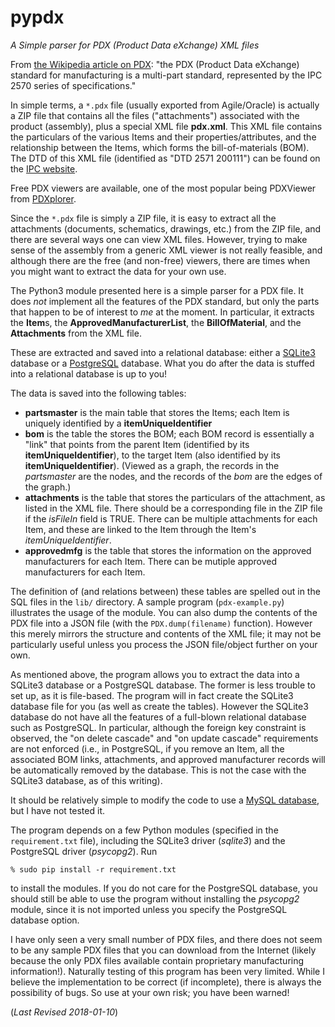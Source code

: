 # pypdx
*A Simple parser for PDX (Product Data eXchange) XML files*

From [the Wikipedia article on PDX](https://en.wikipedia.org/wiki/PDX_(IPC-257X)):
"the PDX (Product Data eXchange) standard for manufacturing is a multi-part standard,
represented by the IPC 2570 series of specifications."

In simple terms, a <code>*.pdx</code> file (usually exported from Agile/Oracle)
is actually a ZIP file that contains all the files
("attachments") associated with the product (assembly), plus a special XML file 
**pdx.xml**.  This XML file contains the particulars of the various Items and their
properties/attributes, and the relationship between the Items, which forms the bill-of-materials (BOM).
The DTD of this XML file (identified as "DTD 2571 200111") can be found on the
[IPC website](http://www.ipc.org/4.0_Knowledge/4.1_Standards/IPC-25xx-files/2571.zip).

Free PDX viewers are available, one of the most popular being PDXViewer from 
[PDXplorer](http://www.pdxplorer.com/). 

Since the <code>*.pdx</code> file is simply a ZIP file, it is easy to extract all the
attachments (documents, schematics, drawings, etc.) from the ZIP file, and there are 
several ways one can view XML files.  However, trying to make sense of the assembly from
a generic XML viewer is not really feasible, and although there are the free (and non-free)
viewers, there are times when you might want to extract the data for your
own use.

The Python3 module presented here is a simple parser for a PDX file. It does *not* implement
all the features of the PDX standard, but only the parts that happen to be of interest to *me*
at the moment.  In particular, it extracts the **Item**s, the **ApprovedManufacturerList**, 
the **BillOfMaterial**, and the **Attachments** from the XML file.  

These are extracted and
saved into a relational database: either a [SQLite3](https://www.sqlite.org/) database 
or a [PostgreSQL](https://www.postgresql.org/) database. What you do after the data is 
stuffed into a relational database is up to you!

The data is saved into the following tables:

- **partsmaster** is the main table that stores the Items; each Item is uniquely identified by a
**itemUniqueIdentifier**
- **bom** is the table the stores the BOM; each BOM record is essentially a
"link" that points from the parent Item (identified by its **itemUniqueIdentifier**),
to the target Item (also identified by its **itemUniqueIdentifier**). (Viewed as a graph,
the records in the *partsmaster* are the nodes, and the records of the *bom* are the edges of 
the graph.)
- **attachments** is the table that stores the particulars of the attachment, as 
listed in the XML file. There should be a corresponding file in the ZIP file if
the *isFileIn* field is TRUE.  There can be multiple attachments for each Item, and
these are linked to the Item through the Item's *itemUniqueIdentifier*.
- **approvedmfg** is the table that stores the information on the approved manufacturers
for each Item. There can be mutiple approved manufacturers for each Item.


The definition of (and relations between) these tables are spelled out in the SQL files
in the <code>lib/</code> directory.  A sample program (<code>pdx-example.py</code>) illustrates
the usage of the module. You can also dump the contents of the PDX file into a JSON file
(with the <code>PDX.dump(filename)</code> function).  However this merely mirrors the
structure and contents of the XML file; it may not be particularly useful unless you
process the JSON file/object further on your own.

As mentioned above, the program allows you to extract the data into a SQLite3 database or a 
PostgreSQL database.  The former is less trouble to set up, as it is file-based. The program
will in fact create the SQLite3 database file for you (as well as create the tables).  However the
SQLite3 database do not have all the features of a full-blown relational database such as
PostgreSQL.  In particular, although the foreign key constraint is observed, the
"on delete cascade" and "on update cascade" requirements are not enforced (i.e., in
PostgreSQL, if you remove an Item, all the associated BOM links, attachments, and approved manufacturer
records will be automatically removed by the database.  This is not the case with
the SQLite3 database, as of this writing).  

It should be relatively simple to modify the
code to use a [MySQL database](https://www.mysql.com/), but I have not tested it.

The program depends on a few Python modules (specified in the <code>requirement.txt</code>
file), including the SQLite3 driver (*sqlite3*) and the PostgreSQL driver (*psycopg2*).  Run 

	% sudo pip install -r requirement.txt

to install the modules.  If you do not care for the PostgreSQL database, you should still be
able to use the program without installing the *psycopg2* module, since it is not imported
unless you specify the PostgreSQL database option.

I have only seen a very small number of PDX files, and there does not seem to be
any sample PDX files that you can download from the Internet (likely because the only
PDX files available contain proprietary manufacturing information!). 
Naturally testing of this program has been very limited. While I believe
the implementation to be correct (if incomplete), there is always the possibility of bugs. 
So use at your own risk; you have been warned!

(*Last Revised 2018-01-10*)



